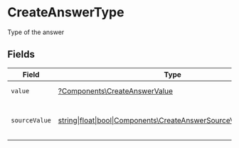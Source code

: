 # CreateAnswerType

Type of the answer


## Fields

| Field                                                                                                                  | Type                                                                                                                   | Required                                                                                                               | Description                                                                                                            | Example                                                                                                                |
| ---------------------------------------------------------------------------------------------------------------------- | ---------------------------------------------------------------------------------------------------------------------- | ---------------------------------------------------------------------------------------------------------------------- | ---------------------------------------------------------------------------------------------------------------------- | ---------------------------------------------------------------------------------------------------------------------- |
| `value`                                                                                                                | [?Components\CreateAnswerValue](../../Models/Components/CreateAnswerValue.md)                                          | :heavy_minus_sign:                                                                                                     | The type of the answer.                                                                                                | short_text                                                                                                             |
| `sourceValue`                                                                                                          | [string\|float\|bool\|Components\CreateAnswerSourceValue4\|array\|null](../../Models/Components/CreateAnswerSourceValue.md) | :heavy_minus_sign:                                                                                                     | The source value of the answer type.                                                                                   | Short Text                                                                                                             |